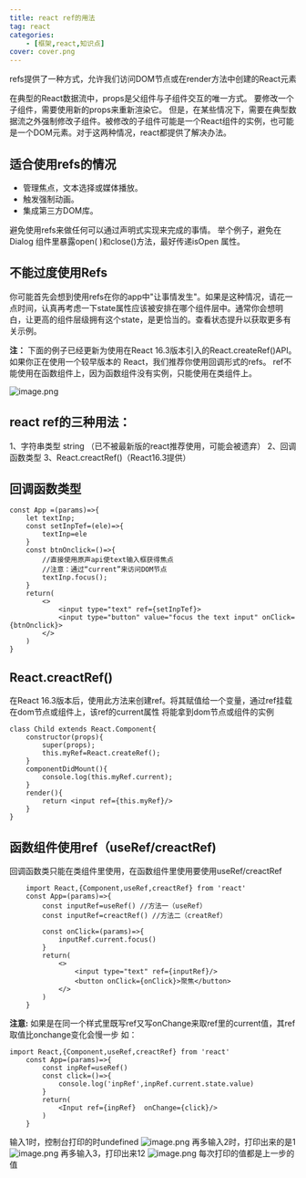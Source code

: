 ```yaml
---
title: react ref的用法
tag: react
categories: 
    - [框架,react,知识点]
cover: cover.png
---
```

refs提供了一种方式，允许我们访问DOM节点或在render方法中创建的React元素

在典型的React数据流中，props是父组件与子组件交互的唯一方式。
要修改一个子组件，需要使用新的props来重新渲染它。
但是，在某些情况下，需要在典型数据流之外强制修改子组件。被修改的子组件可能是一个React组件的实例，也可能是一个DOM元素。对于这两种情况，react都提供了解决办法。
## 适合使用refs的情况
* 管理焦点，文本选择或媒体播放。
* 触发强制动画。
* 集成第三方DOM库。

避免使用refs来做任何可以通过声明式实现来完成的事情。
举个例子，避免在Dialog 组件里暴露open( )和close()方法，最好传递isOpen 属性。
## 不能过度使用Refs
你可能首先会想到使用refs在你的app中"让事情发生"。如果是这种情况，请花一点时间，认真再考虑一下state属性应该被安排在哪个组件层中。通常你会想明白，让更高的组件层级拥有这个state，是更恰当的。查看状态提升以获取更多有关示例。

__注：__ 
下面的例子已经更新为使用在React 16.3版本引入的React.createRef()API。如果你正在使用一个较早版本的 React，我们推荐你使用回调形式的refs。
ref不能使用在函数组件上，因为函数组件没有实例，只能使用在类组件上。

![image.png](1.png)

## react ref的三种用法：
1、字符串类型 string （已不被最新版的react推荐使用，可能会被遗弃）
2、回调函数类型
3、React.creactRef()（React16.3提供）

## 回调函数类型
```
const App =(params)=>{
    let textInp;
    const setInpTef=(ele)=>{
        textInp=ele
    }
    const btnOnclick=()=>{
        //直接使用原声api使text输入框获得焦点
        //注意：通过“current”来访问DOM节点
        textInp.focus();
    }
    return(
        <>
            <input type="text" ref={setInpTef}>
            <input type="button" value="focus the text input" onClick={btnOnclick}>
        </>
    )
}
```

## React.creactRef()
在React 16.3版本后，使用此方法来创建ref。将其赋值给一个变量，通过ref挂载在dom节点或组件上，该ref的current属性
将能拿到dom节点或组件的实例
```
class Child extends React.Component{
    constructor(props){
        super(props);
        this.myRef=React.createRef();
    }
    componentDidMount(){
        console.log(this.myRef.current);
    }
    render(){
        return <input ref={this.myRef}/>
    }
}
```


## 函数组件使用ref（useRef/creactRef)

回调函数类只能在类组件里使用，在函数组件里使用要使用useRef/creactRef
```
    import React,{Component,useRef,creactRef} from 'react'
    const App=(params)=>{
        const inputRef=useRef() //方法一（useRef）
        const inputRef=creactRef() //方法二（creatRef）

        const onClick=(params)=>{
            inputRef.current.focus()
        }
        return(
            <>
                <input type="text" ref={inputRef}/>
                <button onClick={onClick}>聚焦</button>
            </>
        )
    }
```

__注意:__
如果是在同一个样式里既写ref又写onChange来取ref里的current值，其ref取值比onchange变化会慢一步
如：
```
import React,{Component,useRef,creactRef} from 'react'
    const App=(params)=>{
        const inpRef=useRef()
        const click=()=>{
            console.log('inpRef',inpRef.current.state.value)
        }
        return(
            <Input ref={inpRef}  onChange={click}/>
        )
    }
```
输入1时，控制台打印的时undefined
![image.png](2.png)
再多输入2时，打印出来的是1
![image.png](3.png)
再多输入3，打印出来12
![image.png](4.png)
每次打印的值都是上一步的值